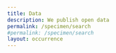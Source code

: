 ```yaml
---
title: Data
description: We publish open data
permalink: /specimen/search
#permalink: /specimen/search
layout: occurrence
---
```

